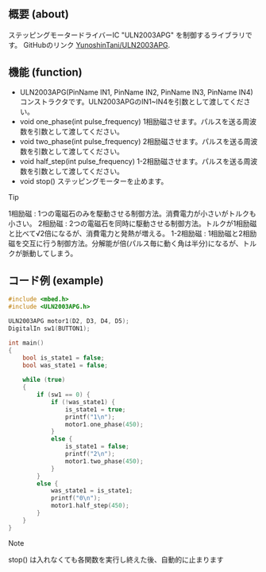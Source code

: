 ## 概要 (about)
ステッピングモータードライバーIC "ULN2003APG" を制御するライブラリです。
GitHubのリンク [YunoshinTani/ULN2003APG](https://github.com/YunoshinTani/ULN2003APG.git).

## 機能 (function)
- ULN2003APG(PinName IN1, PinName IN2, PinName IN3, PinName IN4)
コンストラクタです。ULN2003APGのIN1~IN4を引数として渡してください。
- void one_phase(int pulse_frequency)
1相励磁させます。パルスを送る周波数を引数として渡してください。
- void two_phase(int pulse_frequency)
2相励磁させます。パルスを送る周波数を引数として渡してください。
- void half_step(int pulse_frequency)
1-2相励磁させます。パルスを送る周波数を引数として渡してください。
- void stop()
ステッピングモーターを止めます。

> [!TIP]
> 1相励磁 : 1つの電磁石のみを駆動させる制御方法。消費電力が小さいがトルクも小さい。
> 2相励磁 : 2つの電磁石を同時に駆動させる制御方法。トルクが1相励磁と比べて√2倍になるが、消費電力と発熱が増える。
> 1-2相励磁 : 1相励磁と2相励磁を交互に行う制御方法。分解能が倍(パルス毎に動く角は半分)になるが、トルクが脈動してしまう。

## コード例 (example)
```cpp
#include <mbed.h>
#include <ULN2003APG.h>

ULN2003APG motor1(D2, D3, D4, D5);
DigitalIn sw1(BUTTON1);

int main()
{
    bool is_state1 = false;
    bool was_state1 = false;
    
    while (true)
    {
        if (sw1 == 0) {
            if (!was_state1) {
                is_state1 = true;
                printf("1\n");
                motor1.one_phase(450);
            }
            else {
                is_state1 = false;
                printf("2\n");
                motor1.two_phase(450);
            }
        }
        else {
            was_state1 = is_state1;
            printf("0\n");
            motor1.half_step(450);
        }
    }
}
```
> [!NOTE]
> stop() は入れなくても各関数を実行し終えた後、自動的に止まります